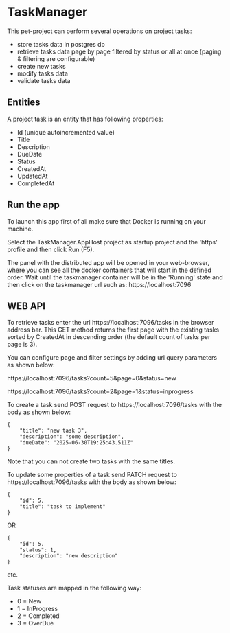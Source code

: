 # TaskManager

This pet-project can perform several operations on project tasks:

- store tasks data in postgres db
- retrieve tasks data page by page filtered by status or all at once (paging & filtering are configurable)
- create new tasks
- modify tasks data
- validate tasks data


## Entities

A project task is an entity that has following properties:

- Id (unique autoincremented value)
- Title
- Description
- DueDate
- Status
- CreatedAt
- UpdatedAt
- CompletedAt

## Run the app

To launch this app first of all make sure that Docker is running on your machine.

Select the TaskManager.AppHost project as startup project and the 'https' profile and then click Run (F5).

The panel with the distributed app will be opened in your web-browser, where you can see all the docker containers that will start in the defined order.
Wait until the taskmanager container will be in the 'Running' state and then click on the taskmanager url such as:
https://localhost:7096

## WEB API

To retrieve tasks enter the url https://localhost:7096/tasks in the browser address bar.
This GET method returns the first page with the existing tasks sorted by CreatedAt in descending order (the default count of tasks per page is 3).

You can configure page and filter settings by adding url query parameters as shown below:

https://localhost:7096/tasks?count=5&page=0&status=new

https://localhost:7096/tasks?count=2&page=1&status=inprogress

To create a task send POST request to https://localhost:7096/tasks with the body as shown below:
```
{
    "title": "new task 3",
    "description": "some description",
    "dueDate": "2025-06-30T19:25:43.511Z"
}
```
Note that you can not create two tasks with the same titles.

To update some properties of a task send PATCH request to https://localhost:7096/tasks with the body as shown below:
```
{
    "id": 5,
    "title": "task to implement"
}
```
OR
```
{
    "id": 5,
    "status": 1,
    "description": "new description"
}
```
etc.

Task statuses are mapped in the following way:

- 0 = New
- 1 = InProgress
- 2 = Completed
- 3 = OverDue



